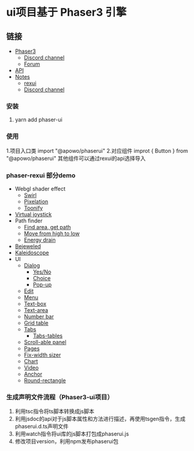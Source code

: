 # ui项目基于 Phaser3 引擎

## 链接

- [Phaser3](https://github.com/photonstorm/phaser)
    - [Discord channel](https://discord.gg/phaser)
    - [Forum](https://phaser.discourse.group/)
- [API](https://photonstorm.github.io/phaser3-docs/index.html)
- [Notes](https://rexuirainbow.github.io/phaser3-rexui-notes/docs/site/index.html)
    - [rexui](https://rexuirainbow.github.io/phaser3-rexui-notes/docs/site/ui-overview/)
    - [Discord channel](https://discord.gg/kWkuFZK)

### 安装

1. yarn add phaser-ui

### 使用

1.项目入口类 import "@apowo/phaserui"
2.对应组件 improt { Button } from "@apowo/phaserui" 其他组件可以通过rexui的api选择导入

### phaser-rexui 部分demo

- Webgl shader effect
    - [Swirl](https://codepen.io/rexuirainbow/full/RBXQBo)
    - [Pixelation](https://codepen.io/rexuirainbow/full/MqgmgE)
    - [Toonify](https://codepen.io/rexuirainbow/full/ErWNXa)
- [Virtual joystick](https://codepen.io/rexuirainbow/full/oyqvQY)
- Path finder
    - [Find area, get path](https://codepen.io/rexuirainbow/full/qvJwjJ)
    - [Move from high to low](https://codepen.io/rexuirainbow/full/NJOmQg)
    - [Energy drain](https://codepen.io/rexuirainbow/pen/vMjNNm)
- [Bejeweled](https://codepen.io/rexuirainbow/full/wEVYoY)
- [Kaleidoscope](https://codepen.io/rexuirainbow/full/RdzvVj)
- UI
    - [Dialog](https://codepen.io/rexuirainbow/pen/oQjMWE)
        - [Yes/No](https://codepen.io/rexuirainbow/pen/MPZWZG)
        - [Choice](https://codepen.io/rexuirainbow/pen/ePoRVz)
        - [Pop-up](https://codepen.io/rexuirainbow/pen/NEpjmP)
    - [Edit](https://codepen.io/rexuirainbow/pen/YbvwBw)
    - [Menu](https://codepen.io/rexuirainbow/pen/PxOEBr)
    - [Text-box](https://codepen.io/rexuirainbow/pen/MzGoJv)
    - [Text-area](https://codepen.io/rexuirainbow/pen/JzBZzy)
    - [Number bar](https://codepen.io/rexuirainbow/pen/qLZPXr)
    - [Grid table](https://codepen.io/rexuirainbow/pen/XyJbWX)
    - [Tabs](https://codepen.io/rexuirainbow/pen/qJeVza)
        - [Tabs-tables](https://codepen.io/rexuirainbow/pen/BGKvXK)
    - [Scroll-able panel](https://codepen.io/rexuirainbow/pen/YMyBom)
    - [Pages](https://codepen.io/rexuirainbow/pen/vPWzBa)
    - [Fix-width sizer](https://codepen.io/rexuirainbow/pen/WPJPdK)
    - [Chart](https://codepen.io/rexuirainbow/pen/qwVBNy)
    - [Video](https://codepen.io/rexuirainbow/pen/Gazmyz)
    - [Anchor](https://codepen.io/rexuirainbow/pen/jJqXxB)
    - [Round-rectangle](https://codepen.io/rexuirainbow/pen/ZqqJjG)
    
### 生成声明文件流程（Phaser3-ui项目）
1. 利用tsc指令将ts脚本转换成js脚本
2. 利用jsdoc的api对于js脚本属性和方法进行描述，再使用tsgen指令，生成phaserui.d.ts声明文件
3. 利用watch指令将ui库的js脚本打包成phaserui.js
4. 修改项目version，利用npm发布phaserui包
